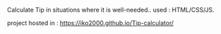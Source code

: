 Calculate Tip in situations where it is well-needed..
used : HTML/CSS/JS.

project hosted in : https://iko2000.github.io/Tip-calculator/
